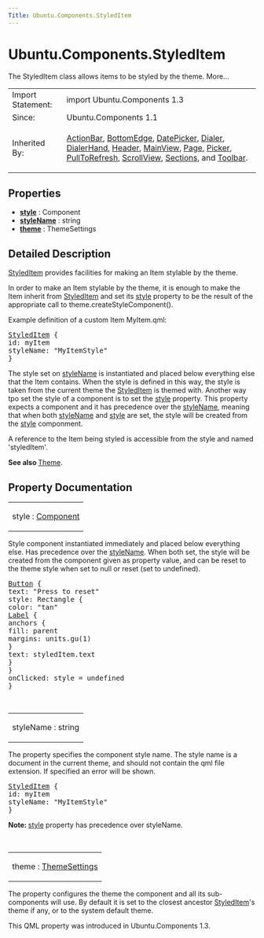 ```yaml
---
Title: Ubuntu.Components.StyledItem
---
```


# Ubuntu.Components.StyledItem

<span class="subtitle"></span>
<!-- $$$StyledItem-brief -->
<p>The StyledItem class allows items to be styled by the theme. More...</p>
<!-- @@@StyledItem -->
<table class="alignedsummary">
<tr><td class="memItemLeft rightAlign topAlign"> Import Statement:</td><td class="memItemRight bottomAlign"> import Ubuntu.Components 1.3</td></tr><tr><td class="memItemLeft rightAlign topAlign"> Since:</td><td class="memItemRight bottomAlign">  Ubuntu.Components 1.1</td></tr><tr><td class="memItemLeft rightAlign topAlign"> Inherited By:</td><td class="memItemRight bottomAlign"> <p><a href="Ubuntu.Components.ActionBar.md">ActionBar</a>, <a href="Ubuntu.Components.BottomEdge.md">BottomEdge</a>, <a href="Ubuntu.Components.Pickers.DatePicker.md">DatePicker</a>, <a href="https://developer.ubuntu.comapps/qml/sdk-15.04.5/Ubuntu.Components.Pickers.Dialer/">Dialer</a>, <a href="https://developer.ubuntu.comapps/qml/sdk-15.04.5/Ubuntu.Components.Pickers.DialerHand/">DialerHand</a>, <a href="Ubuntu.Components.Header.md">Header</a>, <a href="Ubuntu.Components.MainView.md">MainView</a>, <a href="Ubuntu.Components.Page.md">Page</a>, <a href="Ubuntu.Components.Pickers.Picker.md">Picker</a>, <a href="Ubuntu.Components.PullToRefresh.md">PullToRefresh</a>, <a href="Ubuntu.Components.ScrollView.md">ScrollView</a>, <a href="Ubuntu.Components.Sections.md">Sections</a>, and <a href="Ubuntu.Components.Toolbar.md">Toolbar</a>.</p>
</td></tr></table><ul>
</ul>
<h2 id="properties">Properties</h2>
<ul>
<li class="fn"><b><b><a href="#style-prop">style</a></b></b> : Component</li>
<li class="fn"><b><b><a href="#styleName-prop">styleName</a></b></b> : string</li>
<li class="fn"><b><b><a href="#theme-prop">theme</a></b></b> : ThemeSettings</li>
</ul>
<!-- $$$StyledItem-description -->
<h2 id="details">Detailed Description</h2>
</p>
<p><a href="index.html">StyledItem</a> provides facilities for making an Item stylable by the theme.</p>
<p>In order to make an Item stylable by the theme, it is enough to make the Item inherit from <a href="index.html">StyledItem</a> and set its <a href="#style-prop">style</a> property to be the result of the appropriate call to theme.createStyleComponent().</p>
<p>Example definition of a custom Item MyItem.qml:</p>
<pre class="qml"><span class="type"><a href="index.html">StyledItem</a></span> {
<span class="name">id</span>: <span class="name">myItem</span>
<span class="name">styleName</span>: <span class="string">&quot;MyItemStyle&quot;</span>
}</pre>
<p>The style set on <a href="#styleName-prop">styleName</a> is instantiated and placed below everything else that the Item contains. When the style is defined in this way, the style is taken from the current theme the <a href="index.html">StyledItem</a> is themed with. Another way tpo set the style of a component is to set the <a href="#style-prop">style</a> property. This property expects a component and it has precedence over the <a href="#styleName-prop">styleName</a>, meaning that when both <a href="#styleName-prop">styleName</a> and <a href="#style-prop">style</a> are set, the style will be created from the <a href="#style-prop">style</a> componment.</p>
<p>A reference to the Item being styled is accessible from the style and named 'styledItem'.</p>
<p><b>See also </b><a href="Ubuntu.Components.Theme.md">Theme</a>.</p>
<!-- @@@StyledItem -->
<h2>Property Documentation</h2>
<!-- $$$style -->
<table class="qmlname"><tr valign="top" id="style-prop"><td class="tblQmlPropNode"><p><span class="name">style</span> : <span class="type"><a href="QtQml.Component.md">Component</a></span></p></td></tr></table><p>Style component instantiated immediately and placed below everything else. Has precedence over the <a href="#styleName-prop">styleName</a>. When both set, the style will be created from the component given as property value, and can be reset to the theme style when set to null or reset (set to undefined).</p>
<pre class="qml"><span class="type"><a href="Ubuntu.Components.Button.md">Button</a></span> {
<span class="name">text</span>: <span class="string">&quot;Press to reset&quot;</span>
<span class="name">style</span>: <span class="name">Rectangle</span> {
<span class="name">color</span>: <span class="string">&quot;tan&quot;</span>
<span class="type"><a href="Ubuntu.Components.Label.md">Label</a></span> {
<span class="type">anchors</span> {
<span class="name">fill</span>: <span class="name">parent</span>
<span class="name">margins</span>: <span class="name">units</span>.<span class="name">gu</span>(<span class="number">1</span>)
}
<span class="name">text</span>: <span class="name">styledItem</span>.<span class="name">text</span>
}
}
<span class="name">onClicked</span>: <span class="name">style</span> <span class="operator">=</span> <span class="name">undefined</span>
}</pre>
<!-- @@@style -->
<br/>
<!-- $$$styleName -->
<table class="qmlname"><tr valign="top" id="styleName-prop"><td class="tblQmlPropNode"><p><span class="name">styleName</span> : <span class="type">string</span></p></td></tr></table><p>The property specifies the component style name. The style name is a document in the current theme, and should not contain the qml file extension. If specified an error will be shown.</p>
<pre class="qml"><span class="type"><a href="index.html">StyledItem</a></span> {
<span class="name">id</span>: <span class="name">myItem</span>
<span class="name">styleName</span>: <span class="string">&quot;MyItemStyle&quot;</span>
}</pre>
<p><b>Note: </b><a href="#style-prop">style</a> property has precedence over styleName.</p><!-- @@@styleName -->
<br/>
<!-- $$$theme -->
<table class="qmlname"><tr valign="top" id="theme-prop"><td class="tblQmlPropNode"><p><span class="name">theme</span> : <span class="type"><a href="Ubuntu.Components.ThemeSettings.md">ThemeSettings</a></span></p></td></tr></table><p>The property configures the theme the component and all its sub-components will use. By default it is set to the closest ancestor <a href="index.html">StyledItem</a>'s theme if any, or to the system default theme.</p>
<p>This QML property was introduced in  Ubuntu.Components 1.3.</p>
<!-- @@@theme -->
<br/>

